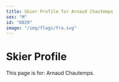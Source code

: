```yaml
---
title: Skier Profile for Arnaud Chautemps
sex: "M"
id: "8029"
image: "/img/flags/fra.svg" 
---
```


# Skier Profile

This page is for: Arnaud Chautemps.
    